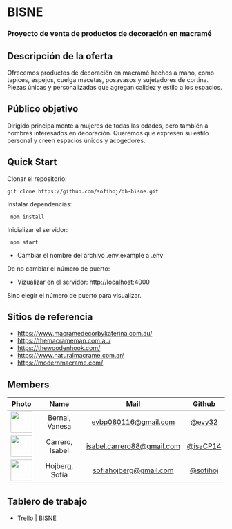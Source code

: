 # **BISNE**
### Proyecto de venta de productos de decoración en macramé

## Descripción de la oferta
Ofrecemos productos de decoración en macramé hechos a mano, como tapices, espejos, cuelga macetas, posavasos y sujetadores de cortina. Piezas únicas y personalizadas que agregan calidez y estilo a los espacios.

## Público objetivo
Dirigido principalmente a mujeres de todas las edades, pero también a hombres interesados en decoración. Queremos que expresen su estilo personal y creen espacios únicos y acogedores.

## Quick Start

Clonar el repositorio:
```console
git clone https://github.com/sofihoj/dh-bisne.git
```

Instalar dependencias:

```console
 npm install
```

Inicializar el servidor:

```console
 npm start
```

- Cambiar el nombre del archivo .env.example a .env

De no cambiar el número de puerto:

- Vizualizar en el servidor: http://localhost:4000

Sino elegir el número de puerto para visualizar.

## Sitios de referencia
- https://www.macramedecorbykaterina.com.au/
- https://themacrameman.com.au/
- https://thewoodenhook.com/
- https://www.naturalmacrame.com.ar/
- https://modernmacrame.com/

## Members

|Photo | Name  | Mail | Github
| :-----: | :-----: | :-----: | :-----: |
<img src="https://avatars.githubusercontent.com/u/105887654?v=4" height="50" width="50">| Bernal, Vanesa | evbp080116@gmail.com | [@evy32](https://github.com/evy32)
<img src="https://avatars.githubusercontent.com/u/132092838?v=4" height="50" width="50">| Carrero, Isabel | isabel.carrero88@gmail.com | [@isaCP14](https://github.com/isaCP14)
<img src="https://avatars.githubusercontent.com/u/90708856?v=4" height="50" width="50">| Hojberg, Sofía | sofiahojberg@gmail.com | [@sofihoj](https://github.com/sofihoj)

## Tablero de trabajo
- [Trello | BISNE](https://trello.com/b/t93lLitW/bisne)